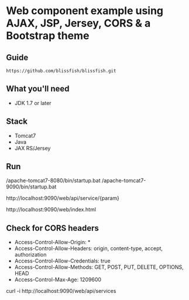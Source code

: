 # Web component example using AJAX, JSP, Jersey, CORS & a Bootstrap theme

## Guide
	https://github.com/blissfish/blissfish.git 

## What you'll need
- JDK 1.7 or later

## Stack
- Tomcat7
- Java
- JAX RS/Jersey

## Run
/apache-tomcat7-8080/bin/startup.bat
/apache-tomcat7-9090/bin/startup.bat

http://localhost:9090/web/api/service/{param}

http://localhost:9090/web/index.html

## Check for CORS headers
- Access-Control-Allow-Origin: *
- Access-Control-Allow-Headers: origin, content-type, accept, authorization
- Access-Control-Allow-Credentials: true
- Access-Control-Allow-Methods: GET, POST, PUT, DELETE, OPTIONS, HEAD
- Access-Control-Max-Age: 1209600

curl -i http://localhost:9090/web/api/services 
